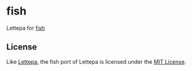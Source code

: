 # fish

Lettepa for [fish]

[fish]: https://github.com/fish-shell/fish-shell

## License

Like [Lettepa], the fish port of Lettepa is licensed under the [MIT License].

[Lettepa]: https://github.com/lettepa/lettepa
[MIT License]: LICENSE
